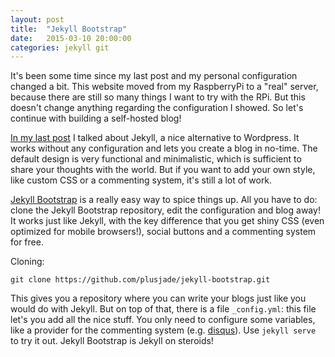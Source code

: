 ```yaml
---
layout: post
title:  "Jekyll Bootstrap"
date:   2015-03-10 20:00:00
categories: jekyll git
---
```


It's been some time since my last post and my personal configuration changed a
bit. This website moved from my RaspberryPi to a "real" server, because there are
still so many things I want to try with the RPi. But this doesn't change
anything regarding the configuration I showed. So let's continue with building
a self-hosted blog!

[In my last post]({{page.previous.url}}) I talked about Jekyll, a nice alternative to Wordpress. It
works without any configuration and lets you create a blog in no-time. The
default design is very functional and minimalistic, which is sufficient to
share your thoughts with the world. But if you want to add your own style, like
custom CSS or a commenting system, it's still a lot of work.

[Jekyll Bootstrap][jb] is a really easy way to spice things up. All you have to do:
clone the Jekyll Bootstrap repository, edit the configuration and blog away! It
works just like Jekyll, with the key difference that you get shiny CSS (even
optimized for mobile browsers!), social buttons and a commenting system for
free. 

Cloning:

    git clone https://github.com/plusjade/jekyll-bootstrap.git

This gives you a repository where you can write your blogs just like you
would do with Jekyll. But on top of that, there is a file `_config.yml`:
this file let's you add all the nice stuff. You only need to configure some
variables, like a provider for the commenting system (e.g. [disqus][disqus]). Use
`jekyll serve` to try it out. Jekyll Bootstrap is Jekyll on steroids!

[jb]: http://jekyllbootstrap.com/
[disqus]: https://disqus.com/
